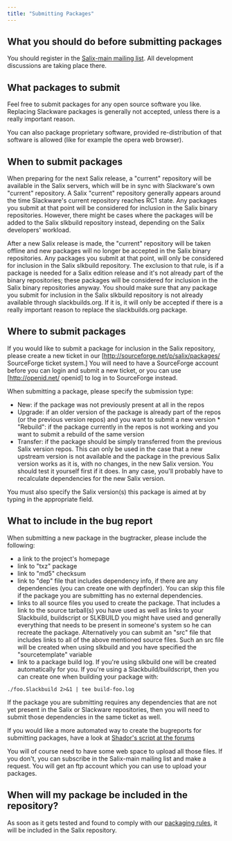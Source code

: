 ```yaml
---
title: "Submitting Packages"
---
```


## What you should do before submitting packages 

You should register in the
[Salix-main mailing list](https://lists.sourceforge.net/lists/listinfo/salix-main).
All development discussions are taking place there.

## What packages to submit 

Feel free to submit packages for any open source software you like. Replacing
Slackware packages is generally not accepted, unless there is a really
important reason.

You can also package proprietary software, provided re-distribution of that
software is allowed (like for example the opera web browser).

## When to submit packages 

When preparing for the next Salix release, a "current" repository will be
available in the Salix servers, which will be in sync with Slackware's own
"current" repository. A Salix "current" repository generally appears around
the time Slackware's current repository reaches RC1 state. Any packages you
submit at that point will be considered for inclusion in the Salix binary
repositories. However, there might be cases where the packages will be added to
the Salix slkbuild repository instead, depending on the Salix developers'
workload.

After a new Salix release is made, the "current" repository will be taken
offline and new packages will no longer be accepted in the Salix binary
repositories. Any packages you submit at that point, will only be considered
for inclusion in the Salix slkbuild repository. The exclusion to that rule, is
if a package is needed for a Salix edition release and it's not already part of
the binary repositories; these packages will be considered for inclusion in the
Salix binary repositories anyway. You should make sure that any package you
submit for inclusion in the Salix slkbuild repository is not already available
through slackbuilds.org. If it is, it will only be accepted if there is a
really important reason to replace the slackbuilds.org package.

## Where to submit packages 

If you would like to submit a package for inclusion in the Salix repository,
please create a new ticket in our [http://sourceforge.net/p/salix/packages/
SourceForge ticket system.] You will need to have a SourceForge account before
you can login and submit a new ticket, or you can use [http://openid.net/
openid] to log in to SourceForge instead.

When submitting a package, please specify the submission type:

* New: if
the package was not previously present at all in the repos
* Upgrade: if
an older version of the package is already part of the repos (or the previous
version repos) and you want to submit a new version * "Rebuild": if the
package currently in the repos is not working and you want to submit a rebuild
of the same version
* Transfer: if the package should be simply
transferred from the previous Salix version repos. This can only be used in the
case that a new upstream version is not available and the package in the
previous Salix version works as it is, with no changes, in the new Salix
version. You should test it yourself first if it does. In any case, you'll
probably have to recalculate dependencies for the new Salix version.

You must also specify the Salix version(s) this package is aimed at by typing
in the appropriate field.

## What to include in the bug report 

When submitting a new package in the bugtracker, please include the following:
* a link to the project's homepage
* link to "txz" package
* link to "md5" checksum
* link to "dep" file that includes dependency info, if
there are any dependencies (you can create one with depfinder). You can
skip this file if the package you are submitting has no external dependencies.
* links to all source files you used to create the package. That includes a
link to the source tarball(s) you have used as well as links to your
Slackbuild, buildscript or SLKBUILD you
might have used and generally everything that needs to be present in someone's
system so he can recreate the package. Alternatively you can submit an
"src" file that includes links to all of the above mentioned source files.
Such an src file will be created when using slkbuild 
and you have specified the "sourcetemplate" variable
* link to a package build log. If you're using slkbuild
one will be created automatically for you. If you're using
a Slackbuild/buildscript, then you can create one when building your package
with:

```
./foo.Slackbuild 2>&1 | tee build-foo.log
```

If the package you are submitting requires any dependencies that are not yet
present in the Salix or Slackware repositories, then you will need to submit
those dependencies in the same ticket as well.

If you would like a more automated way to create the bugreports for submitting
packages, have a look at
[Shador's script at the forums](https://www.salixos.org/forum/viewtopic.php?p=1062#p1062)

You will of course need to have some web space to upload all those files. If
you don't, you can subscribe in the Salix-main mailing list
and make a request. You will get an ftp account which you can use to
upload your packages.

## When will my package be included in the repository? 

As soon as it gets tested and found to comply with our
[packaging rules](/dev/packaging/packaging-rules), it
will be included in the Salix repository.

